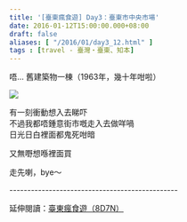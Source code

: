 ```yaml
---
title: '[臺東瘋食遊] Day3：臺東市中央市場'
date: 2016-01-12T15:00:00.000+08:00
draft: false
aliases: [ "/2016/01/day3_12.html" ]
tags : [travel - 臺灣・臺東、知本]
---
```


唔... 舊建築物一棟（1963年，幾十年咁啦）  

[![](https://c1.staticflickr.com/9/8122/29791178745_d6173a1ddf_z.jpg)](https://c1.staticflickr.com/9/8122/29791178745_d6173a1ddf_z.jpg)

有一刻衝動想入去睇吓  
不過我都唔鍾意街市嘅走入去做咩喎  
日光日白裡面都鬼死咁暗  
  
又無嘢想喺裡面買  
  
走先喇，bye～  
  
\-----------------------------------------------  
  
延伸閱讀：[臺東瘋食遊（8D7N）](http://www.hidie.net/2016/03/8d7n.html)